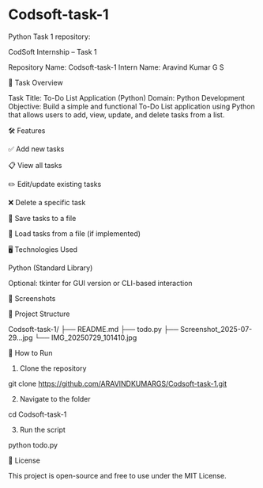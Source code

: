# Codsoft-task-1
Python
 Task 1 repository:


CodSoft Internship – Task 1

Repository Name: Codsoft-task-1
Intern Name: Aravind Kumar G S

📌 Task Overview

Task Title: To-Do List Application (Python)
Domain: Python Development
Objective:
Build a simple and functional To-Do List application using Python that allows users to add, view, update, and delete tasks from a list.

🛠️ Features

✅ Add new tasks

📋 View all tasks

✏️ Edit/update existing tasks

❌ Delete a specific task

💾 Save tasks to a file

📂 Load tasks from a file (if implemented)


🖥️ Technologies Used

Python (Standard Library)

Optional: tkinter for GUI version or CLI-based interaction


📸 Screenshots




📂 Project Structure

Codsoft-task-1/
├── README.md
├── todo.py
├── Screenshot_2025-07-29...jpg
└── IMG_20250729_101410.jpg

🚀 How to Run

1. Clone the repository

git clone https://github.com/ARAVINDKUMARGS/Codsoft-task-1.git


2. Navigate to the folder

cd Codsoft-task-1


3. Run the script

python todo.py



📃 License

This project is open-source and free to use under the MIT License.


